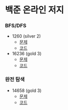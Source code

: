 # 백준 온라인 저지
### BFS/DFS
- 1260 (silver 2)
  - [문제](https://www.acmicpc.net/problem/1260)
  - [코드](https://github.com/Kim-Juwon/problem-solving/tree/main/baekjoon/1260)
- 16236 (gold 3)
  - [문제](https://www.acmicpc.net/problem/16236)
  - [코드](https://github.com/Kim-Juwon/problem-solving/tree/main/baekjoon/16236) 

### 완전 탐색
- 14658 (gold 3)
  - [문제](https://www.acmicpc.net/problem/14658)
  - [코드](https://github.com/Kim-Juwon/problem-solving/tree/main/baekjoon/14658)
  
